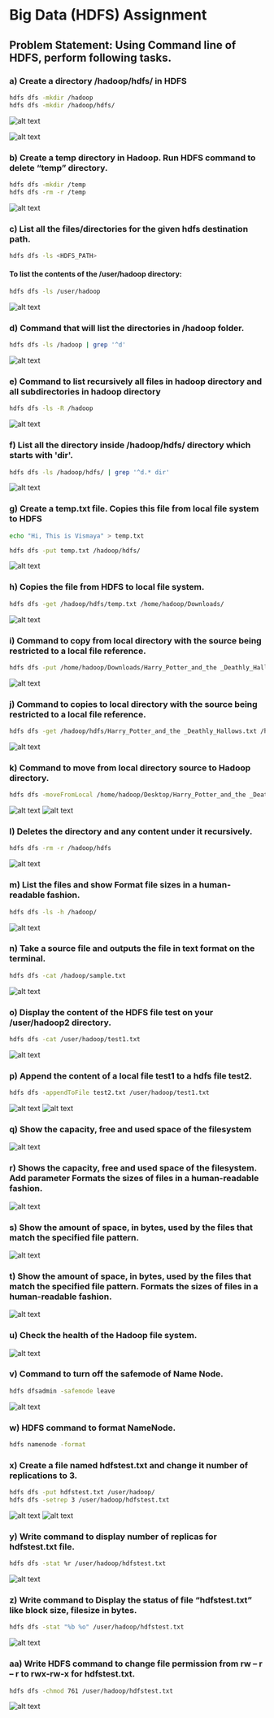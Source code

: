 # Big Data (HDFS) Assignment

## Problem Statement: Using Command line of HDFS, perform following tasks.

### a) Create a directory /hadoop/hdfs/ in HDFS
```bash
hdfs dfs -mkdir /hadoop
hdfs dfs -mkdir /hadoop/hdfs/
```
![alt text](Assignment_5_Outputs/img1.PNG "Title")

![alt text](Assignment_5_Outputs/img2.PNG "Title")

### b) Create a temp directory in Hadoop. Run HDFS command to delete “temp” directory.
```bash
hdfs dfs -mkdir /temp
hdfs dfs -rm -r /temp
```
![alt text](Assignment_5_Outputs/img3.PNG "Title")

### c) List all the files/directories for the given hdfs destination path.
```bash
hdfs dfs -ls <HDFS_PATH>
```
#### To list the contents of the /user/hadoop directory:
```bash
hdfs dfs -ls /user/hadoop 
```
![alt text](Assignment_5_Outputs/img4.PNG "Title")

### d) Command that will list the directories in /hadoop folder.
```bash
hdfs dfs -ls /hadoop | grep '^d'
```
![alt text](Assignment_5_Outputs/img5.PNG "Title")

### e) Command to list recursively all files in hadoop directory and all subdirectories in hadoop directory
```bash
hdfs dfs -ls -R /hadoop
```
![alt text](Assignment_5_Outputs/img6.PNG "Title")

### f) List all the directory inside /hadoop/hdfs/ directory which starts with &#39;dir&#39;.
```bash
hdfs dfs -ls /hadoop/hdfs/ | grep '^d.* dir'
```
![alt text](image-5.png)

### g) Create a temp.txt file. Copies this file from local file system to HDFS
```bash
echo "Hi, This is Vismaya" > temp.txt
```
```bash
hdfs dfs -put temp.txt /hadoop/hdfs/
```
![alt text](Assignment_5_Outputs/img8.PNG "Title")

### h) Copies the file from HDFS to local file system.
```bash
hdfs dfs -get /hadoop/hdfs/temp.txt /home/hadoop/Downloads/
```
![alt text](image.png)


### i) Command to copy from local directory with the source being restricted to a local file reference.
```bash
hdfs dfs -put /home/hadoop/Downloads/Harry_Potter_and_the _Deathly_Hallows.txt /hadoop/hdfs
```
![alt text](image-1.png)

### j) Command to copies to local directory with the source being restricted to a local file reference.
```bash
hdfs dfs -get /hadoop/hdfs/Harry_Potter_and_the _Deathly_Hallows.txt /home/hadoop/Desktop/
```
![alt text](image-2.png)

### k) Command to move from local directory source to Hadoop directory.
```bash
hdfs dfs -moveFromLocal /home/hadoop/Desktop/Harry_Potter_and_the _Deathly_Hallows.txt /hadoop/
```
![alt text](image-3.png)
![alt text](image-4.png)

### l) Deletes the directory and any content under it recursively.
```bash
hdfs dfs -rm -r /hadoop/hdfs
```
![alt text](image-6.png)

### m) List the files and show Format file sizes in a human-readable fashion.
```bash
hdfs dfs -ls -h /hadoop/
```
![alt text](image-7.png)

### n) Take a source file and outputs the file in text format on the terminal.
```bash
hdfs dfs -cat /hadoop/sample.txt
```

![alt text](image-8.png)

### o) Display the content of the HDFS file test on your /user/hadoop2 directory.
```bash
hdfs dfs -cat /user/hadoop/test1.txt
```
![alt text](image-9.png)

### p) Append the content of a local file test1 to a hdfs file test2.
```bash
hdfs dfs -appendToFile test2.txt /user/hadoop/test1.txt
```
![alt text](image-11.png)
![alt text](image-10.png)
### q) Show the capacity, free and used space of the filesystem

![alt text](image-12.png)

### r) Shows the capacity, free and used space of the filesystem. Add parameter Formats the sizes of files in a human-readable fashion.
![alt text](image-13.png)

### s) Show the amount of space, in bytes, used by the files that match the specified file pattern.

![alt text](image-14.png)

### t) Show the amount of space, in bytes, used by the files that match the specified file pattern. Formats the sizes of files in a human-readable fashion.

![alt text](image-15.png)

### u) Check the health of the Hadoop file system.

![alt text](image-16.png)

### v) Command to turn off the safemode of Name Node.
```bash
hdfs dfsadmin -safemode leave
```
![alt text](image-22.png)
### w) HDFS command to format NameNode.
```bash
hdfs namenode -format
```

### x) Create a file named hdfstest.txt and change it number of replications to 3.
```bash
hdfs dfs -put hdfstest.txt /user/hadoop/
hdfs dfs -setrep 3 /user/hadoop/hdfstest.txt
```
![alt text](image-18.png)
![alt text](image-17.png)

### y) Write command to display number of replicas for hdfstest.txt file.
```bash
hdfs dfs -stat %r /user/hadoop/hdfstest.txt
```
![alt text](image-19.png)

### z) Write command to Display the status of file “hdfstest.txt” like block size, filesize in bytes.
```bash
hdfs dfs -stat "%b %o" /user/hadoop/hdfstest.txt
```
![alt text](image-20.png)

### aa) Write HDFS command to change file permission from rw – r – r to rwx-rw-x for hdfstest.txt.
```bash
hdfs dfs -chmod 761 /user/hadoop/hdfstest.txt
```
![alt text](image-21.png)